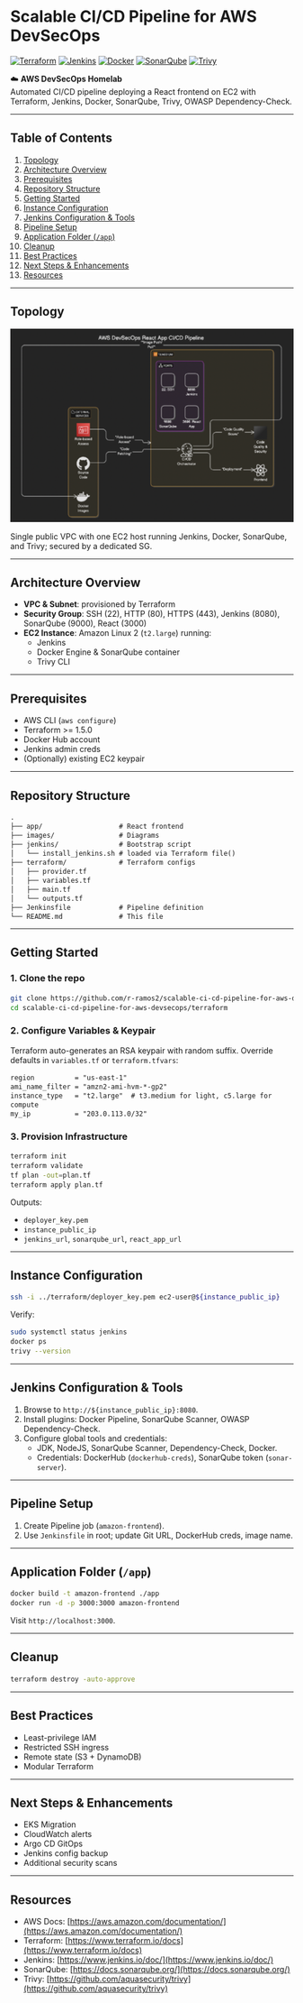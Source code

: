 # Scalable CI/CD Pipeline for AWS DevSecOps

[![Terraform](https://img.shields.io/badge/Terraform-%3E%3D1.5.0-blue)](https://www.terraform.io/) [![Jenkins](https://img.shields.io/badge/Jenkins-LTS-blue)](https://www.jenkins.io/) [![Docker](https://img.shields.io/badge/Docker-%3E%3D20.10-blue)](https://www.docker.com/) [![SonarQube](https://img.shields.io/badge/SonarQube-LTS-blue)](https://www.sonarqube.org/) [![Trivy](https://img.shields.io/badge/Trivy-%3E%3D0.46-blue)](https://github.com/aquasecurity/trivy)

☁️ **AWS DevSecOps Homelab**  
Automated CI/CD pipeline deploying a React frontend on EC2 with Terraform, Jenkins, Docker, SonarQube, Trivy, OWASP Dependency-Check.

---

## Table of Contents

1. [Topology](#topology)  
2. [Architecture Overview](#architecture-overview)  
3. [Prerequisites](#prerequisites)  
4. [Repository Structure](#repository-structure)  
5. [Getting Started](#getting-started)  
6. [Instance Configuration](#instance-configuration)  
7. [Jenkins Configuration & Tools](#jenkins-configuration--tools)  
8. [Pipeline Setup](#pipeline-setup)  
9. [Application Folder (`/app`)](#application-folder-app)  
10. [Cleanup](#cleanup)  
11. [Best Practices](#best-practices)  
12. [Next Steps & Enhancements](#next-steps--enhancements)  
13. [Resources](#resources)

---

## Topology

![Architecture Diagram](images/architecture-diagram.png)

Single public VPC with one EC2 host running Jenkins, Docker, SonarQube, and Trivy; secured by a dedicated SG.

---

## Architecture Overview

- **VPC & Subnet**: provisioned by Terraform  
- **Security Group**: SSH (22), HTTP (80), HTTPS (443), Jenkins (8080), SonarQube (9000), React (3000)  
- **EC2 Instance**: Amazon Linux 2 (`t2.large`) running:
  - Jenkins  
  - Docker Engine & SonarQube container  
  - Trivy CLI

---

## Prerequisites

- AWS CLI (`aws configure`)  
- Terraform >= 1.5.0  
- Docker Hub account  
- Jenkins admin creds  
- (Optionally) existing EC2 keypair

---

## Repository Structure

```text
.
├── app/                   # React frontend
├── images/                # Diagrams
├── jenkins/               # Bootstrap script
│   └── install_jenkins.sh # loaded via Terraform file()
├── terraform/             # Terraform configs
│   ├── provider.tf
│   ├── variables.tf
│   ├── main.tf
│   └── outputs.tf
├── Jenkinsfile            # Pipeline definition
└── README.md              # This file
````

---

## Getting Started

### 1. Clone the repo

```bash
git clone https://github.com/r-ramos2/scalable-ci-cd-pipeline-for-aws-devsecops.git
cd scalable-ci-cd-pipeline-for-aws-devsecops/terraform
```

### 2. Configure Variables & Keypair

Terraform auto-generates an RSA keypair with random suffix. Override defaults in `variables.tf` or `terraform.tfvars`:

```hcl
region          = "us-east-1"
ami_name_filter = "amzn2-ami-hvm-*-gp2"
instance_type   = "t2.large"  # t3.medium for light, c5.large for compute
my_ip           = "203.0.113.0/32"
```

### 3. Provision Infrastructure

```bash
terraform init
terraform validate
tf plan -out=plan.tf
terraform apply plan.tf
```

Outputs:

- `deployer_key.pem`
- `instance_public_ip`
- `jenkins_url`, `sonarqube_url`, `react_app_url`

---

## Instance Configuration

```bash
ssh -i ../terraform/deployer_key.pem ec2-user@${instance_public_ip}
```

Verify:

```bash
sudo systemctl status jenkins
docker ps
trivy --version
```

---

## Jenkins Configuration & Tools

1. Browse to `http://${instance_public_ip}:8080`.
2. Install plugins: Docker Pipeline, SonarQube Scanner, OWASP Dependency-Check.
3. Configure global tools and credentials:
   - JDK, NodeJS, SonarQube Scanner, Dependency-Check, Docker.
   - Credentials: DockerHub (`dockerhub-creds`), SonarQube token (`sonar-server`).

---

## Pipeline Setup

1. Create Pipeline job (`amazon-frontend`).
2. Use `Jenkinsfile` in root; update Git URL, DockerHub creds, image name.

---

## Application Folder (`/app`)

```bash
docker build -t amazon-frontend ./app
docker run -d -p 3000:3000 amazon-frontend
```

Visit `http://localhost:3000`.

---

## Cleanup

```bash
terraform destroy -auto-approve
```

---

## Best Practices

- Least-privilege IAM
- Restricted SSH ingress
- Remote state (S3 + DynamoDB)
- Modular Terraform

---

## Next Steps & Enhancements

- EKS Migration
- CloudWatch alerts
- Argo CD GitOps
- Jenkins config backup
- Additional security scans

---

## Resources

- AWS Docs: [https://aws.amazon.com/documentation/](https://aws.amazon.com/documentation/)
- Terraform: [https://www.terraform.io/docs](https://www.terraform.io/docs)
- Jenkins: [https://www.jenkins.io/doc/](https://www.jenkins.io/doc/)
- SonarQube: [https://docs.sonarqube.org/](https://docs.sonarqube.org/)
- Trivy: [https://github.com/aquasecurity/trivy](https://github.com/aquasecurity/trivy)
